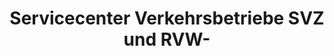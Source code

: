 ---
title: "Servicecenter Verkehrsbetriebe SVZ und RVW-"
url: /zwickau/servicecenter-verkehrsbetriebe-svz-und-rvw/
shop: Tickets
---